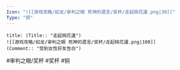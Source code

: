```yaml
---
Icon: "![[游戏攻略/如龙/审判之眼 死神的遗言/奖杯/走起桃花運.png|30]]"
Type: "铜"
---
```

```ad-common-bronze-trophy
title: (Title:: "走起桃花運")
![[游戏攻略/如龙/审判之眼 死神的遗言/奖杯/走起桃花運.png|100]]
(Comment:: "受到女性好友告白")
```

#审判之眼/奖杯 #奖杯 #铜
